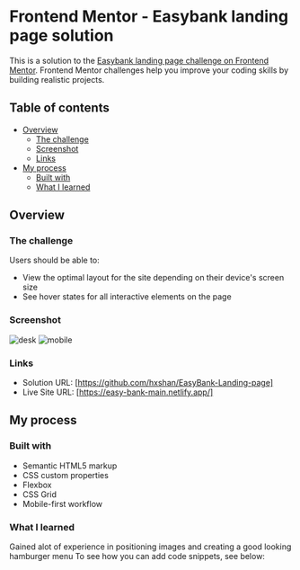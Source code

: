 # Frontend Mentor - Easybank landing page solution

This is a solution to the [Easybank landing page challenge on Frontend Mentor](https://www.frontendmentor.io/challenges/easybank-landing-page-WaUhkoDN). Frontend Mentor challenges help you improve your coding skills by building realistic projects. 

## Table of contents

- [Overview](#overview)
  - [The challenge](#the-challenge)
  - [Screenshot](#screenshot)
  - [Links](#links)
- [My process](#my-process)
  - [Built with](#built-with)
  - [What I learned](#what-i-learned)

## Overview

### The challenge

Users should be able to:

- View the optimal layout for the site depending on their device's screen size
- See hover states for all interactive elements on the page

### Screenshot
![desk](https://user-images.githubusercontent.com/85825544/226198455-04e13808-ff39-4545-86d7-816b3dc772ed.png)
![mobile](https://user-images.githubusercontent.com/85825544/226198465-9ee13a9f-5778-4488-8529-a5ac0a33d964.png)

### Links

- Solution URL: [https://github.com/hxshan/EasyBank-Landing-page]
- Live Site URL: [https://easy-bank-main.netlify.app/]

## My process

### Built with

- Semantic HTML5 markup
- CSS custom properties
- Flexbox
- CSS Grid
- Mobile-first workflow


### What I learned
Gained alot of experience in positioning images and creating a good looking hamburger menu
To see how you can add code snippets, see below:
